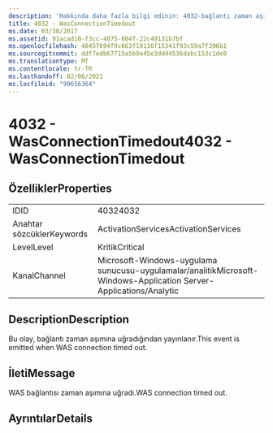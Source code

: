 ```yaml
---
description: 'Hakkında daha fazla bilgi edinin: 4032-bağlantı zaman aşımı'
title: 4032 - WasConnectionTimedout
ms.date: 03/30/2017
ms.assetid: 91acad10-f3cc-4075-804f-22c49131b7bf
ms.openlocfilehash: 48457694f9c663f19116f15341f93c59a7f396b1
ms.sourcegitcommit: ddf7edb67715a5b9a45e3dd44536dabc153c1de0
ms.translationtype: MT
ms.contentlocale: tr-TR
ms.lasthandoff: 02/06/2021
ms.locfileid: "99656364"
---
```

# <a name="4032---wasconnectiontimedout"></a><span data-ttu-id="88fb5-103">4032 - WasConnectionTimedout</span><span class="sxs-lookup"><span data-stu-id="88fb5-103">4032 - WasConnectionTimedout</span></span>

## <a name="properties"></a><span data-ttu-id="88fb5-104">Özellikler</span><span class="sxs-lookup"><span data-stu-id="88fb5-104">Properties</span></span>  
  
|||  
|-|-|  
|<span data-ttu-id="88fb5-105">ID</span><span class="sxs-lookup"><span data-stu-id="88fb5-105">ID</span></span>|<span data-ttu-id="88fb5-106">4032</span><span class="sxs-lookup"><span data-stu-id="88fb5-106">4032</span></span>|  
|<span data-ttu-id="88fb5-107">Anahtar sözcükler</span><span class="sxs-lookup"><span data-stu-id="88fb5-107">Keywords</span></span>|<span data-ttu-id="88fb5-108">ActivationServices</span><span class="sxs-lookup"><span data-stu-id="88fb5-108">ActivationServices</span></span>|  
|<span data-ttu-id="88fb5-109">Level</span><span class="sxs-lookup"><span data-stu-id="88fb5-109">Level</span></span>|<span data-ttu-id="88fb5-110">Kritik</span><span class="sxs-lookup"><span data-stu-id="88fb5-110">Critical</span></span>|  
|<span data-ttu-id="88fb5-111">Kanal</span><span class="sxs-lookup"><span data-stu-id="88fb5-111">Channel</span></span>|<span data-ttu-id="88fb5-112">Microsoft-Windows-uygulama sunucusu-uygulamalar/analitik</span><span class="sxs-lookup"><span data-stu-id="88fb5-112">Microsoft-Windows-Application Server-Applications/Analytic</span></span>|  
  
## <a name="description"></a><span data-ttu-id="88fb5-113">Description</span><span class="sxs-lookup"><span data-stu-id="88fb5-113">Description</span></span>  

 <span data-ttu-id="88fb5-114">Bu olay, bağlantı zaman aşımına uğradığından yayınlanır.</span><span class="sxs-lookup"><span data-stu-id="88fb5-114">This event is emitted when WAS connection timed out.</span></span>  
  
## <a name="message"></a><span data-ttu-id="88fb5-115">İleti</span><span class="sxs-lookup"><span data-stu-id="88fb5-115">Message</span></span>  

 <span data-ttu-id="88fb5-116">WAS bağlantısı zaman aşımına uğradı.</span><span class="sxs-lookup"><span data-stu-id="88fb5-116">WAS connection timed out.</span></span>  
  
## <a name="details"></a><span data-ttu-id="88fb5-117">Ayrıntılar</span><span class="sxs-lookup"><span data-stu-id="88fb5-117">Details</span></span>

